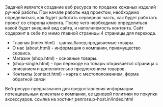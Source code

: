 Задачей является создание веб ресурса по продаже кожаных изделий ручной работы.
При начале работы над проектом, необходимо определиться, как будет работать серверная часть, как будет работать проект со стороны клиента. После чего необходимо определиться какой будет внешний вид сайта, и наполняемость контента.
Сайт содержит в себе по мимо главной страницы 4 страницы для перехода.
- Главная (index.html) - шапка,банер,продаваемые товары.
- О нас (about.html) - информация о компании, приемущество сервиса.
- Магазин (shop.html) - основные товары.
- (shop-single.html) - при переходе на товары открывается страница с описанием и дополнительно предложением товаров.
- Контакты (contact.html) - карта с местоположением, форма обратной связи

  
Веб-ресурс предназначен для предоставления информации потенциальным клиентам о компании, ее ценовой политики по покупки аксессуаров.
ссылка на хостинг penrose.p-host.in/index.html 
